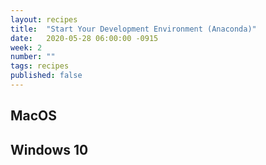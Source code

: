```yaml
---
layout: recipes
title:  "Start Your Development Environment (Anaconda)"
date:   2020-05-28 06:00:00 -0915
week: 2
number: ""
tags: recipes
published: false
---
```


## MacOS


## Windows 10
